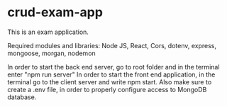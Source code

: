 # crud-exam-app
This is an exam application.

Required modules and libraries:
Node JS, React, Cors, dotenv, express, mongoose, morgan, nodemon

In order to start the back end server, go to root folder and in the terminal enter "npm run server"
In order to start the front end application, in the terminal go to the client server and write npm start.
Also make sure to create a .env file, in order to properly configure access to MongoDB database.
